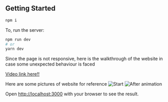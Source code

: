 ## Getting Started
```bash
npm i
```
To, run the server:

```bash
npm run dev
# or
yarn dev
```

Since the page is not responsive, here is the walkthrough of the website in case some unexpected behaviour is faced

[Video link here!!](https://vimeo.com/manage/videos/694281343?embedded=false&source=video_title&owner=152017704)

Here are some pictures of website for reference 
![Start](https://ibb.co/H7hYsz6)
![After animation](https://ibb.co/Ltt4yxd)

Open [http://localhost:3000](http://localhost:3000) with your browser to see the result.

